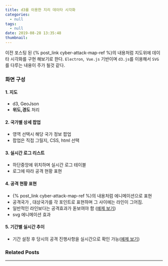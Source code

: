 ```yaml
---
title: d3를 이용한 지리 데이타 시각화
categories:
  - null
tags:
  - null
date: 2019-08-28 13:35:48
thumbnail:
---
```


이전 포스팅 된 {% post_link cyber-attack-map-ref %}의 내용처럼 지도위에 데이타 시각화를 구현 해보기로 한다. `Electron`,` Vue.js` 기반이며 `d3.js`를 이용해서 `SVG`를 다루는 내용이 주가 될것 같다.
<!-- more -->
### 화면 구성
#### 1. 지도
- d3, GeoJson
- **위도,경도** 처리

#### 2. 국가별 상세 팝업
- 영역 선택시 해당 국가 정보 팝업
- 팝업은 직접 그릴지, CSS, html 선택

#### 3. 실시간 로그 리스트
- 하단중앙에 위치하며 실시간 로그 테이블
- 로그에 따라 공격 현황 표현

#### 4. 공격 현황 표현
- {% post_link cyber-attack-map-ref %}의 내용처럼 에니메이션으로 표현
- 공격국가 , 대상국가를 각 포인트로 표현하며 그 사이에는 라인이 그어짐.
- 일반적인 라인보다는 공격효과가 돋보여야 함 ([예제 보기](http://d3.artzub.com/wbca/))
- svg 에니메이션 효과

#### 5. 기간별 실시간 추이
- 기간 설정 후 당시의 공격 진행사항을 실시간으로 확인 가능([예제 보기](http://www.digitalattackmap.com/))
      









 

### Related Posts
---
